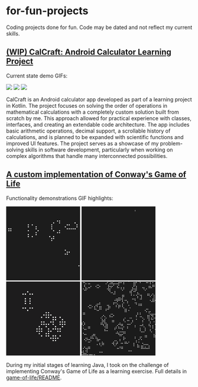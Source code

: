 # for-fun-projects
Coding projects done for fun. Code may be dated and not reflect my current skills.

## [(WIP) CalCraft: Android Calculator Learning Project](CalCraft)

Current state demo GIFs:

<div style="display: inline-block;">
    <img src="CalCraft/demo-gifs/calcraft-data-input-1.gif" width="250"/>
    <img src="CalCraft/demo-gifs/calcraft-op-history.gif" width="250"/>
    <img src="CalCraft/demo-gifs/calcraft-data-input-2.gif" width="250"/>
</div>

CalCraft is an Android calculator app developed as part of a learning project in Kotlin. The project focuses on solving the order of operations in mathematical calculations with a completely custom solution built from scratch by me. This approach allowed for practical experience with classes, interfaces, and creating an extendable code architecture. The app includes basic arithmetic operations, decimal support, a scrollable history of calculations, and is planned to be expanded with scientific functions and improved UI features. The project serves as a showcase of my problem-solving skills in software development, particularly when working on complex algorithms that handle many interconnected possibilities.

## [A custom implementation of Conway's Game of Life](game-of-life)

Functionality demonstrations GIF highlights:

<div style="display: inline-block;">
    <img src="game-of-life/gifs/game-of-life-glider-gun.gif" width="200"/>
    <img src="game-of-life/gifs/game-of-life-pattern-mix.gif" width="200"/>
    <img src="game-of-life/gifs/game-of-life-pulsar-metapix.gif" width="200"/>
    <img src="game-of-life/gifs/game-of-life-random.gif" width="200"/>
</div>

During my initial stages of learning Java, I took on the challenge of implementing Conway's Game of Life as a learning exercise. Full details in [game-of-life/README](game-of-life/README.md).

